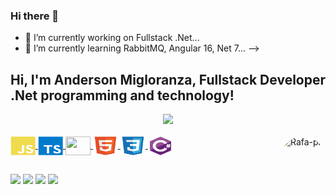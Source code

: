 ### Hi there 👋

- 🔭 I’m currently working on Fullstack .Net...
- 🌱 I’m currently learning RabbitMQ, Angular 16, Net 7...
-->

## Hi, I'm Anderson Migloranza, Fullstack Developer .Net programming and technology!
<div align="center">
  <a href="https://github.com/andersondfm">
  <img height="180em" src="https://github-readme-stats.vercel.app/api/top-langs/?username=andersondfm&layout=compact&langs_count=7&theme=dracula"/>
</div>
<div style="display: inline_block"><br>
  <img align="center" height="30" width="40" src="https://raw.githubusercontent.com/devicons/devicon/master/icons/javascript/javascript-plain.svg">
  <img align="center" height="30" width="40" src="https://raw.githubusercontent.com/devicons/devicon/master/icons/typescript/typescript-plain.svg">  
  <img align="center" height="30" width="40" src="https://cdn.jsdelivr.net/gh/devicons/devicon/icons/angularjs/angularjs-original.svg" />        
  <img align="center" height="30" width="40" src="https://raw.githubusercontent.com/devicons/devicon/master/icons/html5/html5-original.svg">
  <img align="center" height="30" width="40" src="https://raw.githubusercontent.com/devicons/devicon/master/icons/css3/css3-original.svg"> 
  <img align="center" height="30" width="40" src="https://raw.githubusercontent.com/devicons/devicon/master/icons/csharp/csharp-original.svg">
  <img align="right" alt="Rafa-pic" height="150" style="border-radius:50px;" src="https://instagram.fcgh14-1.fna.fbcdn.net/v/t51.2885-19/66426817_360316517974758_3277087302710460416_n.jpg?_nc_ht=instagram.fcgh14-1.fna.fbcdn.net&_nc_cat=106&_nc_ohc=i4E6oFMicyEAX8oNq5C&edm=AB32dywBAAAA&ccb=7-4&oh=00_AT8-Wk7qvmY0dY_Qs9jT0oEBypa6xnV4paKlG7Oactq8_g&oe=625FA8F3&_nc_sid=c59781">
</div>
  
  ##
 
<div> 
  <a href="https://www.youtube.com/user/Andersondfm" target="_blank"><img src="https://img.shields.io/badge/YouTube-FF0000?style=for-the-badge&logo=youtube&logoColor=white" target="_blank"></a>
  <a href="https://instagram.com/andersondfm" target="_blank"><img src="https://img.shields.io/badge/-Instagram-%23E4405F?style=for-the-badge&logo=instagram&logoColor=white" target="_blank"></a>
  <a href = "mailto:andersond.migloranza@gmail.com"><img src="https://img.shields.io/badge/-Gmail-%23333?style=for-the-badge&logo=gmail&logoColor=white" target="_blank"></a>
  <a href="https://www.linkedin.com/in/anderson-de-freitas-migloranza-97096033/" target="_blank"><img src="https://img.shields.io/badge/-LinkedIn-%230077B5?style=for-the-badge&logo=linkedin&logoColor=white" target="_blank"></a>
</div>
